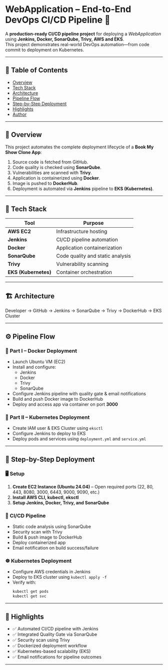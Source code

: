 # WebApplication – End-to-End DevOps CI/CD Pipeline 🚀  

A **production-ready CI/CD pipeline project** for deploying a *WebApplication* using **Jenkins, Docker, SonarQube, Trivy, AWS and EKS**.  
This project demonstrates real-world DevOps automation—from code commit to deployment on Kubernetes.  

---

## 🧩 Table of Contents
- [Overview](#overview)
- [Tech Stack](#tech-stack)
- [Architecture](#architecture)
- [Pipeline Flow](#pipeline-flow)
- [Step-by-Step Deployment](#step-by-step-deployment)
- [Highlights](#highlights)
- [Author](#author)

---

## 🧠 Overview
This project automates the complete deployment lifecycle of a **Book My Show Clone App**:
1. Source code is fetched from GitHub.  
2. Code quality is checked using **SonarQube**.  
3. Vulnerabilities are scanned with **Trivy**.  
4. Application is containerized using **Docker**.  
5. Image is pushed to **DockerHub**.  
6. Deployment is automated via **Jenkins** pipeline to **EKS (Kubernetes)**.

---

## 🧰 Tech Stack

| Tool | Purpose |
|------|----------|
| **AWS EC2** | Infrastructure hosting |
| **Jenkins** | CI/CD pipeline automation |
| **Docker** | Application containerization |
| **SonarQube** | Code quality and static analysis |
| **Trivy** | Vulnerability scanning |
| **EKS (Kubernetes)** | Container orchestration |

---

## 🏗️ Architecture

Developer → GitHub → Jenkins → SonarQube → Trivy → DockerHub → EKS Cluster


---

## ⚙️ Pipeline Flow

### 🔹 **Part I – Docker Deployment**
- Launch Ubuntu VM (EC2)
- Install and configure:
  - Jenkins
  - Docker
  - Trivy
  - SonarQube
- Configure Jenkins pipeline with quality gate & email notifications
- Build and push Docker image to DockerHub  
- Deploy and access app via container on port **3000**

### 🔹 **Part II – Kubernetes Deployment**
- Create IAM user & EKS Cluster using `eksctl`
- Configure Jenkins to deploy to EKS
- Deploy pods and services using `deployment.yml` and `service.yml`

---

## 🧭 Step-by-Step Deployment

### 🖥️ Setup
1. **Create EC2 Instance (Ubuntu 24.04)** – Open required ports (22, 80, 443, 8080, 3000, 6443, 9000, 9090, etc.)
2. **Install AWS CLI, kubectl, eksctl**  
3. **Setup Jenkins, Docker, Trivy, and SonarQube**

### 🧪 CI/CD Pipeline
- Static code analysis using SonarQube  
- Security scan with Trivy  
- Build & push image to DockerHub  
- Deploy containerized app  
- Email notification on build success/failure  

### ☸️ Kubernetes Deployment
- Configure AWS credentials in Jenkins  
- Deploy to EKS cluster using `kubectl apply -f`  
- Verify with:
  ```bash
  kubectl get pods
  kubectl get svc
---
## 🌟 Highlights

- ✅ Automated CI/CD pipeline with Jenkins
- ✅ Integrated Quality Gate via SonarQube
- ✅ Security scan using Trivy
- ✅ Dockerized deployment workflow
- ✅ Kubernetes-based scalability (EKS)
- ✅ Email notifications for pipeline outcomes
---

